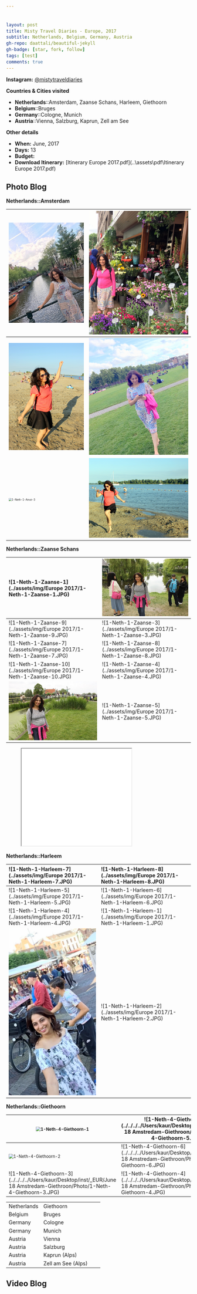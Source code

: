 ```yaml
---


layout: post
title: Misty Travel Diaries - Europe, 2017
subtitle: Netherlands, Belgium, Germany, Austria
gh-repo: daattali/beautiful-jekyll
gh-badge: [star, fork, follow]
tags: [test]
comments: true
---
```


**Instagram:** [@mistytraveldiaries](https://www.instagram.com/mistytraveldiaries/)



**Countries & Cities visited**

* **Netherlands**::Amsterdam, Zaanse Schans, Harleem, Giethoorn<br />
* **Belgium**::Bruges<br />
* **Germany**::Cologne, Munich<br />
* **Austria**::Vienna, Salzburg, Kaprun, Zell am See



**Other details**

* **When:** June, 2017
* **Days:** 13
* **Budget:** 
* **Download Itinerary:**   [Itinerary Europe 2017.pdf](..\assets\pdf\Itinerary Europe 2017.pdf) 



## Photo Blog

**Netherlands::Amsterdam**

| <img src="../assets/img/Europe 2017/1-Neth-1-Amst-1.JPG" alt="1-Neth-1-Amst-1" style="zoom:80%;" /> | <img src="../assets/img/Europe 2017/1-Neth-1-Amst-2.JPG" alt="1-Neth-1-Amst-2" style="zoom:67%;" /> |
| :------ | ------- |
| <img src="../assets/img/Europe 2017/1-Neth-1-Amst-4.JPG" alt="1-Neth-1-Amst-4" style="zoom: 80%;" /> | <img src="../assets/img/Europe 2017/1-Neth-1-Amst-6.JPG" alt="1-Neth-1-Amst-6" style="zoom:80%;" /> |
| <img src="../assets/img/Europe 2017/1-Neth-1-Amst-3.JPG" alt="1-Neth-1-Amst-3" style="zoom: 50%;" /> | <img src="../assets/img/Europe 2017/1-Neth-1-Amst-5.JPG" alt="1-Neth-1-Amst-5" style="zoom:80%;" /> |



**Netherlands::Zaanse Schans**

| ![1-Neth-1-Zaanse-1](../assets/img/Europe 2017/1-Neth-1-Zaanse-1.JPG) | <img src="../assets/img/Europe 2017/1-Neth-1-Zaanse-2.JPG" alt="1-Neth-1-Zaanse-2"  /> |
| :----------------------------------------------------------- | :----------------------------------------------------------- |
| ![1-Neth-1-Zaanse-9](../assets/img/Europe 2017/1-Neth-1-Zaanse-9.JPG) | ![1-Neth-1-Zaanse-3](../assets/img/Europe 2017/1-Neth-1-Zaanse-3.JPG) |
| ![1-Neth-1-Zaanse-7](../assets/img/Europe 2017/1-Neth-1-Zaanse-7.JPG) | ![1-Neth-1-Zaanse-8](../assets/img/Europe 2017/1-Neth-1-Zaanse-8.JPG) |
| ![1-Neth-1-Zaanse-10](../assets/img/Europe 2017/1-Neth-1-Zaanse-10.JPG) | ![1-Neth-1-Zaanse-4](../assets/img/Europe 2017/1-Neth-1-Zaanse-4.JPG) |
| <img src="../assets/img/Europe 2017/1-Neth-1-Zaanse-6.JPG" alt="1-Neth-1-Zaanse-6"  /> | ![1-Neth-1-Zaanse-5](../assets/img/Europe 2017/1-Neth-1-Zaanse-5.JPG) |



<figure class="video_container">
    <iframe height='265' scrolling='no' <video src="../assets/video/1-Neth-1-Amst-1-Short.mp4"></video> </iframe>
</figure>







**Netherlands::Harleem**

| ![1-Neth-1-Harleem-7](../assets/img/Europe 2017/1-Neth-1-Harleem-7.JPG) | ![1-Neth-1-Harleem-8](../assets/img/Europe 2017/1-Neth-1-Harleem-8.JPG) |
| :----------------------------------------------------------- | :----------------------------------------------------------- |
| ![1-Neth-1-Harleem-5](../assets/img/Europe 2017/1-Neth-1-Harleem-5.JPG) | ![1-Neth-1-Harleem-6](../assets/img/Europe 2017/1-Neth-1-Harleem-6.JPG) |
| ![1-Neth-1-Harleem-4](../assets/img/Europe 2017/1-Neth-1-Harleem-4.JPG) | ![1-Neth-1-Harleem-1](../assets/img/Europe 2017/1-Neth-1-Harleem-1.JPG) |
| <img src="../assets/img/Europe 2017/1-Neth-1-Harleem-3.JPG" alt="1-Neth-1-Harleem-3" style="zoom: 67%;" /> | ![1-Neth-1-Harleem-2](../assets/img/Europe 2017/1-Neth-1-Harleem-2.JPG) |



**Netherlands::Giethoorn**

| <img src="../../../../Users/kaur/Desktop/inst/_EUR/June 18 Amstredam-Giethroon/Photo/1-Neth-4-Giethoorn-1.jpg" alt="1-Neth-4-Giethoorn-1" style="zoom:80%;" /> | ![1-Neth-4-Giethoorn-5](../../../../Users/kaur/Desktop/inst/_EUR/June 18 Amstredam-Giethroon/Photo/1-Neth-4-Giethoorn-5.JPG) |
| ------------------------------------------------------------ | ------------------------------------------------------------ |
| <img src="../../../../Users/kaur/Desktop/inst/_EUR/June 18 Amstredam-Giethroon/Photo/1-Neth-4-Giethoorn-2.JPG" alt="1-Neth-4-Giethoorn-2" style="zoom:80%;" /> | ![1-Neth-4-Giethoorn-6](../../../../Users/kaur/Desktop/inst/_EUR/June 18 Amstredam-Giethroon/Photo/1-Neth-4-Giethoorn-6.JPG) |
| ![1-Neth-4-Giethoorn-3](../../../../Users/kaur/Desktop/inst/_EUR/June 18 Amstredam-Giethroon/Photo/1-Neth-4-Giethoorn-3.JPG) | ![1-Neth-4-Giethoorn-4](../../../../Users/kaur/Desktop/inst/_EUR/June 18 Amstredam-Giethroon/Photo/1-Neth-4-Giethoorn-4.JPG) |







|             |                    |      |      |
| :---------- | :----------------- | ---- | ---- |
| Netherlands | Giethoorn          |      |      |
| Belgium     | Bruges             |      |      |
| Germany     | Cologne            |      |      |
| Germany     | Munich             |      |      |
| Austria     | Vienna             |      |      |
| Austria     | Salzburg           |      |      |
| Austria     | Kaprun (Alps)      |      |      |
| Austria     | Zell am See (Alps) |      |      |



## Video Blog


